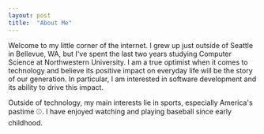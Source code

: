 ```yaml
---
layout: post
title:  "About Me"
---
```

Welcome to my little corner of the internet. I grew up just outside of Seattle in Bellevue, WA, but I've spent the last two years studying Computer Science at Northwestern University. I am a true optimist when it comes to technology and believe its positive impact on everyday life will be the story of our generation. In particular, I am interested in software development and its ability to drive this impact.

Outside of technology, my main interests lie in sports, especially America's pastime ⚾️. I have enjoyed watching and playing baseball since early childhood.